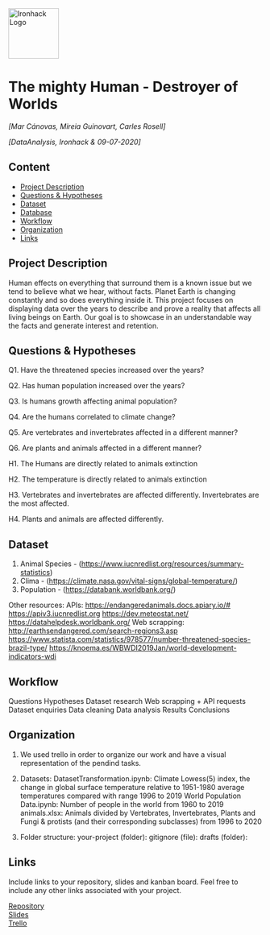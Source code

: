 <img src="https://bit.ly/2VnXWr2" alt="Ironhack Logo" width="100"/>

# The mighty Human - Destroyer of Worlds
*[Mar Cánovas, Mireia Guinovart, Carles Rosell]*

*[DataAnalysis, Ironhack & 09-07-2020]*

## Content
- [Project Description](#project-description)
- [Questions & Hypotheses](#questions-hypotheses)
- [Dataset](#dataset)
- [Database](#database)
- [Workflow](#workflow)
- [Organization](#organization)
- [Links](#links)

## Project Description
Human effects on everything that surround them is a known issue but we tend to believe what we hear, without facts.
Planet Earth is changing constantly and so does everything inside it.
This project focuses on displaying data over the years to describe and prove a reality that affects all living beings on Earth.
Our goal is to showcase in an understandable way the facts and generate interest and retention.

## Questions & Hypotheses
Q1. Have the threatened species increased over the years?

Q2. Has human population increased over the years?

Q3. Is humans growth affecting animal population?

Q4. Are the humans correlated to climate change?

Q5. Are vertebrates and invertebrates affected in a different manner?

Q6. Are plants and animals affected in a different manner?


H1. The Humans are directly related to animals extinction

H2. The temperature is directly related to animals extinction

H3. Vertebrates and invertebrates are affected differently. Invertebrates are the most affected.

H4. Plants and animals are affected differently.

## Dataset
1. Animal Species - (https://www.iucnredlist.org/resources/summary-statistics)
2. Clima - (https://climate.nasa.gov/vital-signs/global-temperature/)
3. Population - (https://databank.worldbank.org/)

Other resources:
APIs:
https://endangeredanimals.docs.apiary.io/#
https://apiv3.iucnredlist.org
https://dev.meteostat.net/
https://datahelpdesk.worldbank.org/
Web scrapping:
http://earthsendangered.com/search-regions3.asp
https://www.statista.com/statistics/978577/number-threatened-species-brazil-type/
https://knoema.es/WBWDI2019Jan/world-development-indicators-wdi

## Workflow
Questions
Hypotheses
Dataset research
Web scrapping + API requests
Dataset enquiries
Data cleaning
Data analysis
Results
Conclusions

## Organization

1. We used trello in order to organize our work and have a visual representation of the pendind tasks.

2. Datasets:
DatasetTransformation.ipynb:
 Climate Lowess(5) index, the change in global surface temperature relative to 1951-1980 average temperatures compared with range 1996 to 2019
World Population Data.ipynb:
 Number of people in the world from 1960 to 2019
animals.xlsx:
 Animals divided by Vertebrates, Invertebrates, Plants and Fungi & protists (and their corresponding subclasses) from 1996 to 2020
 
3. Folder structure:
your-project (folder): 
gitignore (file):
drafts (folder): 

## Links
Include links to your repository, slides and kanban board. Feel free to include any other links associated with your project.

[Repository](https://github.com/MarCanovas/Project-Week-3-Data-Thieves.git)  
[Slides](https://docs.google.com/presentation/d/1QSKYigACbWaYPUXfEvjud0S_tJ4xdA-ADxUupz5ZdyI/edit?usp=sharing)  
[Trello](https://trello.com/b/TEH9u75K/projectweek3datathieves)  
